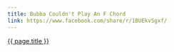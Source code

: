 ```yaml
---
title: Bubba Couldn't Play An F Chord
link: https://www.facebook.com/share/r/1BUEkvSgxf/
---
```

<a href="{{ page.link }}">{{ page.title }}</a>